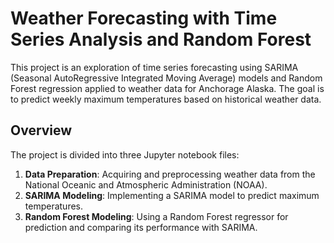 # Weather Forecasting with Time Series Analysis and Random Forest

This project is an exploration of time series forecasting using SARIMA (Seasonal AutoRegressive Integrated Moving Average) models and Random Forest regression applied to weather data for Anchorage Alaska. The goal is to predict weekly maximum temperatures based on historical weather data.

## Overview

The project is divided into three Jupyter notebook files:

1. **Data Preparation**: Acquiring and preprocessing weather data from the National Oceanic and Atmospheric Administration (NOAA).
2. **SARIMA Modeling**: Implementing a SARIMA model to predict maximum temperatures.
3. **Random Forest Modeling**: Using a Random Forest regressor for prediction and comparing its performance with SARIMA.
